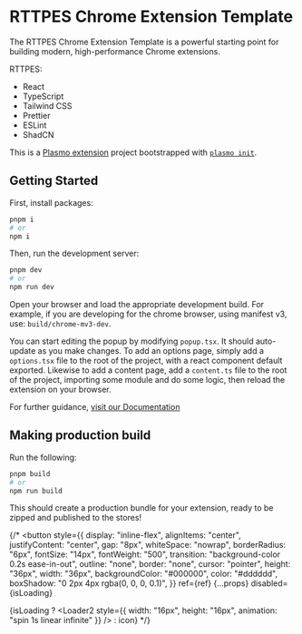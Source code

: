 # RTTPES Chrome Extension Template

The RTTPES Chrome Extension Template is a powerful starting point for building modern, high-performance Chrome extensions.

RTTPES:

-   React
-   TypeScript
-   Tailwind CSS
-   Prettier
-   ESLint
-   ShadCN

This is a [Plasmo extension](https://docs.plasmo.com/) project bootstrapped with [`plasmo init`](https://www.npmjs.com/package/plasmo).

## Getting Started

First, install packages:

```bash
pnpm i
# or
npm i
```

Then, run the development server:

```bash
pnpm dev
# or
npm run dev
```

Open your browser and load the appropriate development build. For example, if you are developing for the chrome browser, using manifest v3, use: `build/chrome-mv3-dev`.

You can start editing the popup by modifying `popup.tsx`. It should auto-update as you make changes. To add an options page, simply add a `options.tsx` file to the root of the project, with a react component default exported. Likewise to add a content page, add a `content.ts` file to the root of the project, importing some module and do some logic, then reload the extension on your browser.

For further guidance, [visit our Documentation](https://docs.plasmo.com/)

## Making production build

Run the following:

```bash
pnpm build
# or
npm run build
```

This should create a production bundle for your extension, ready to be zipped and published to the stores!

{/* <button
  style={{
    display: "inline-flex",
    alignItems: "center",
    justifyContent: "center",
    gap: "8px",
    whiteSpace: "nowrap",
    borderRadius: "6px",
    fontSize: "14px",
    fontWeight: "500",
    transition: "background-color 0.2s ease-in-out",
    outline: "none",
    border: "none",
    cursor: "pointer",
    height: "36px",
    width: "36px",
    backgroundColor: "#000000",
    color: "#dddddd",
    boxShadow: "0 2px 4px rgba(0, 0, 0, 0.1)",
  }}
  ref={ref}
  {...props}
  disabled={isLoading}
>
  {isLoading ?
    <Loader2
      style={{
        width: "16px",
        height: "16px",
        animation: "spin 1s linear infinite"
      }}
    />
    : icon}
</button> */}